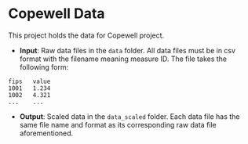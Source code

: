 # Copewell Data

This project holds the data for Copewell project.

- **Input**: Raw data files in the `data` folder. All data files must be in csv format with the filename meaning measure ID. The file takes the following form: 

```
fips   value
1001   1.234
1002   4.321
...    ...
```

- **Output**: Scaled data in the `data_scaled` folder. Each data file has the same file name and format as its corresponding raw data file aforementioned. 



